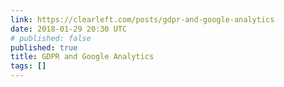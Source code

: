 ```yaml
---
link: https://clearleft.com/posts/gdpr-and-google-analytics
date: 2018-01-29 20:30 UTC
# published: false
published: true
title: GDPR and Google Analytics
tags: []
---
```



